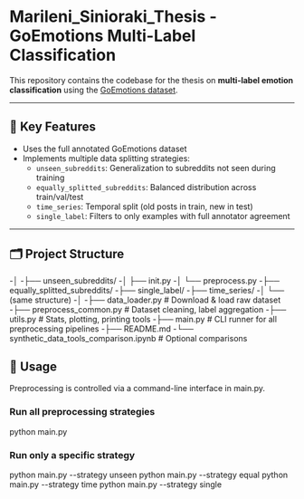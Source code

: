 # Marileni_Sinioraki_Thesis - GoEmotions Multi-Label Classification

This repository contains the codebase for the thesis on **multi-label emotion classification** using the [GoEmotions dataset](https://github.com/google-research/google-research/tree/master/goemotions).

---

## 🧠 Key Features

- Uses the full annotated GoEmotions dataset
- Implements multiple data splitting strategies:
  - `unseen_subreddits`: Generalization to subreddits not seen during training
  - `equally_splitted_subreddits`: Balanced distribution across train/val/test
  - `time_series`: Temporal split (old posts in train, new in test)
  - `single_label`: Filters to only examples with full annotator agreement

---

## 🗂️ Project Structure
-│
-├── unseen_subreddits/
-│ ├── init.py
-│ └── preprocess.py
-├── equally_splitted_subreddits/
-├── single_label/
-├── time_series/
-│ └── (same structure)
-│
-├── data_loader.py # Download & load raw dataset
-├── preprocess_common.py # Dataset cleaning, label aggregation
-├── utils.py # Stats, plotting, printing tools
-├── main.py # CLI runner for all preprocessing pipelines
-├── README.md
-└── synthetic_data_tools_comparison.ipynb # Optional comparisons

## 🚀 Usage

Preprocessing is controlled via a command-line interface in main.py.

### Run all preprocessing strategies
python main.py

### Run only a specific strategy
python main.py --strategy unseen
python main.py --strategy equal
python main.py --strategy time
python main.py --strategy single
